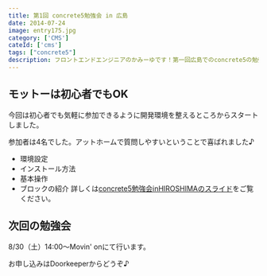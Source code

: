 ```yaml
---
title: 第1回 concrete5勉強会 in 広島
date: 2014-07-24
image: entry175.jpg
category: ['CMS']
cateId: ['cms']
tags: ["concrete5"]
description: フロントエンドエンジニアのかみーゆです！第一回広島でのconcrete5の勉強会をまとめです。当日は中四国でconcrete5の勉強ができるということで遠くははるばる山口からお越しいただきました。その日のスライドのまとめをUPします。
---
```

## モットーは初心者でもOK
今回は初心者でも気軽に参加できるように開発環境を整えるところからスタートしました。

参加者は4名でした。アットホームで質問しやすいということで喜ばれました♪

* 環境設定
* インストール方法
* 基本操作
* ブロックの紹介
詳しくは[concrete5勉強会inHIROSHIMAのスライド](https://www.slideshare.net/yurikamimori/concrete5-in-hiroshima)をご覧ください。

## 次回の勉強会
8/30（土）14:00～Movin' onにて行います。

お申し込みはDoorkeeperからどうぞ♪
